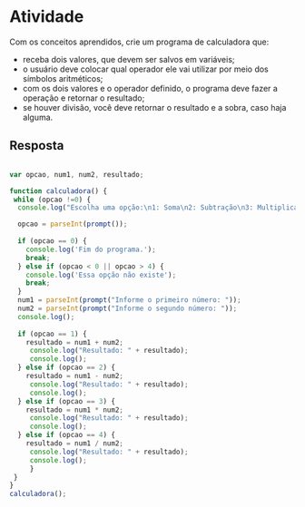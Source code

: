 # Atividade

Com os conceitos aprendidos, crie um programa de calculadora que:

- receba dois valores, que devem ser salvos em variáveis;
- o usuário deve colocar qual operador ele vai utilizar por meio dos símbolos aritméticos;
- com os dois valores e o operador definido, o programa deve fazer a operação e retornar o resultado;
- se houver divisão, você deve retornar o resultado e a sobra, caso haja alguma.

## Resposta

``` javascript

var opcao, num1, num2, resultado;

function calculadora() {
 while (opcao !=0) {
  console.log("Escolha uma opção:\n1: Soma\n2: Subtração\n3: Multiplicação\n4: Divisão\n0: Sair");

  opcao = parseInt(prompt());
  
  if (opcao == 0) {
    console.log('Fim do programa.');
    break;
  } else if (opcao < 0 || opcao > 4) {
    console.log('Essa opção não existe');
    break;
  }
  num1 = parseInt(prompt("Informe o primeiro número: "));
  num2 = parseInt(prompt("Informe o segundo número: "));
  console.log();
  
  if (opcao == 1) {
    resultado = num1 + num2;
     console.log("Resultado: " + resultado);
     console.log();
  } else if (opcao == 2) {
    resultado = num1 - num2;
     console.log("Resultado: " + resultado);
     console.log();
  } else if (opcao == 3) {
    resultado = num1 * num2;
     console.log("Resultado: " + resultado);
     console.log();
  } else if (opcao == 4) {
    resultado = num1 / num2;
     console.log("Resultado: " + resultado);
     console.log();
     }
 }
}
calculadora();

```
